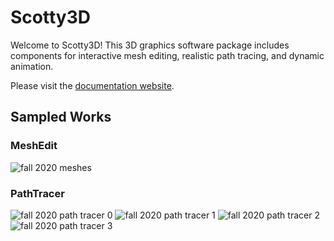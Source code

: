 
# Scotty3D


Welcome to Scotty3D! This 3D graphics software package includes components for interactive mesh
editing, realistic path tracing, and dynamic animation. 

Please visit the [documentation website](https://cmu-graphics.github.io/Scotty3D/).

## Sampled Works 

### MeshEdit

![fall 2020 meshes](docs/results/me_f20.png)

### PathTracer

![fall 2020 path tracer 0](docs/results/pt_f20_0.jpg)
![fall 2020 path tracer 1](docs/results/pt_f20_1.png)
![fall 2020 path tracer 2](docs/results/pt_f20_2.png)
![fall 2020 path tracer 3](docs/results/pt_f20_3.png)
